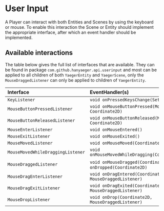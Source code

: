 # User Input

A Player can interact with both Entities and Scenes by using the keyboard or mouse. To enable this interaction the Scene
or Entity should implement the appropriate interface, after which an event handler should be implemented.

## Available interactions

The table below gives the full list of interfaces that are available. They can be found in package
`com.github.hanyaeger.api.userinput` and most can be applied to all children of both `YaegerEntity`
and `YaegerScene`, only the `MouseDraggedListener` can only be applied to children of `YaegerEntity`.

| Interface                         | EventHandler(s)                                            |
| :-------------------------------- | :-------------------------------------------------------- |
| `KeyListener`                     | `void onPressedKeysChange(Set<KeyCode>)`                  |                                                    |
| `MouseButtonPressedListener`      | `void onMouseButtonPressed(MouseButton, Coordinate2D)`    |
| `MouseButtonReleasedListener`     | `void onMouseButtonReleased(MouseButton, Coordinate2D)`   |
| `MouseEnterListener`              | `void onMouseEntered()`                                   |
| `MouseExitListener`               | `void onMouseExited()`                                    |
| `MouseMovedListener`              | `void onMouseMoved(Coordinate2D)`                         |
| `MouseMovedWhileDraggingListener` | `void onMouseMovedWhileDragging(Coordinate2D)`            |
| `MouseDraggedListener`            | `void onMouseDragged(Coordinate2D)`, `void onDropped(Coordinate2D)` |
| `MouseDragEnterListener`          | `void onDragEntered(Coordinate2D, MouseDraggedListener)`  |
| `MouseDragExitListener`           | `void onDragExited(Coordinate2D, MouseDraggedListener)`   |
| `MouseDropListener`               | `void onDrop(Coordinate2D, MouseDraggedListener)`         |

